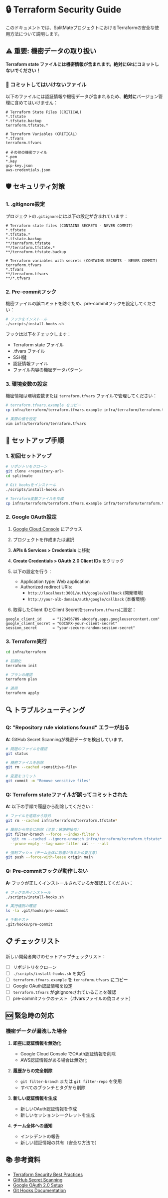 # 🔒 Terraform Security Guide

このドキュメントでは、SplitMateプロジェクトにおけるTerraformの安全な使用方法について説明します。

## ⚠️ 重要: 機密データの取り扱い

**Terraform state ファイルには機密情報が含まれます。絶対にGitにコミットしないでください！**

### 🚫 コミットしてはいけないファイル

以下のファイルには認証情報や機密データが含まれるため、**絶対に**バージョン管理に含めてはいけません：

```
# Terraform State Files (CRITICAL)
*.tfstate
*.tfstate.backup
terraform.tfstate.*

# Terraform Variables (CRITICAL)  
*.tfvars
terraform.tfvars

# その他の機密ファイル
*.pem
*.key
gcp-key.json
aws-credentials.json
```

## 🛡️ セキュリティ対策

### 1. .gitignore設定

プロジェクトの`.gitignore`には以下の設定が含まれています：

```gitignore
# Terraform state files (CONTAINS SECRETS - NEVER COMMIT)
*.tfstate
*.tfstate.*
*.tfstate.backup
**/terraform.tfstate
**/terraform.tfstate.*
**/terraform.tfstate.backup

# Terraform variables with secrets (CONTAINS SECRETS - NEVER COMMIT)
terraform.tfvars
*.tfvars
**/terraform.tfvars
**/*.tfvars
```

### 2. Pre-commitフック

機密ファイルの誤コミットを防ぐため、pre-commitフックを設定してください：

```bash
# フックをインストール
./scripts/install-hooks.sh
```

フックは以下をチェックします：
- Terraform state ファイル
- .tfvars ファイル  
- SSH鍵
- 認証情報ファイル
- ファイル内容の機密データパターン

### 3. 環境変数の設定

機密情報は環境変数または `terraform.tfvars` ファイルで管理してください：

```bash
# terraform.tfvars.example をコピー
cp infra/terraform/terraform.tfvars.example infra/terraform/terraform.tfvars

# 実際の値を設定
vim infra/terraform/terraform.tfvars
```

## 🚀 セットアップ手順

### 1. 初回セットアップ

```bash
# リポジトリをクローン
git clone <repository-url>
cd splitmate

# Git hooksをインストール
./scripts/install-hooks.sh

# Terraform変数ファイルを作成
cp infra/terraform/terraform.tfvars.example infra/terraform/terraform.tfvars
```

### 2. Google OAuth設定

1. [Google Cloud Console](https://console.cloud.google.com/) にアクセス
2. プロジェクトを作成または選択
3. **APIs & Services > Credentials** に移動
4. **Create Credentials > OAuth 2.0 Client IDs** をクリック
5. 以下の設定を行う：
   - Application type: Web application
   - Authorized redirect URIs:
     - `http://localhost:3001/auth/google/callback` (開発環境)
     - `http://your-alb-domain/auth/google/callback` (本番環境)

6. 取得したClient IDとClient Secretを`terraform.tfvars`に設定：

```hcl
google_client_id     = "123456789-abcdefg.apps.googleusercontent.com"
google_client_secret = "GOCSPX-your-client-secret"
session_secret       = "your-secure-random-session-secret"
```

### 3. Terraform実行

```bash
cd infra/terraform

# 初期化
terraform init

# プランの確認
terraform plan

# 適用
terraform apply
```

## 🔍 トラブルシューティング

### Q: "Repository rule violations found" エラーが出る

**A:** GitHub Secret Scanningが機密データを検出しています。

```bash
# 問題のファイルを確認
git status

# 機密ファイルを削除
git rm --cached <sensitive-file>

# 変更をコミット
git commit -m "Remove sensitive files"
```

### Q: Terraform stateファイルが誤ってコミットされた

**A:** 以下の手順で履歴から削除してください：

```bash
# ファイルを追跡から除外
git rm --cached infra/terraform/terraform.tfstate*

# 履歴から完全に削除（注意：破壊的操作）
git filter-branch --force --index-filter \
  'git rm --cached --ignore-unmatch infra/terraform/terraform.tfstate*' \
  --prune-empty --tag-name-filter cat -- --all

# 強制プッシュ（チーム全体に影響があるため要注意）
git push --force-with-lease origin main
```

### Q: Pre-commitフックが動作しない

**A:** フックが正しくインストールされているか確認してください：

```bash
# フックの再インストール
./scripts/install-hooks.sh

# 実行権限の確認
ls -la .git/hooks/pre-commit

# 手動テスト
.git/hooks/pre-commit
```

## 📋 チェックリスト

新しい開発者向けのセットアップチェックリスト：

- [ ] リポジトリをクローン
- [ ] `./scripts/install-hooks.sh` を実行
- [ ] `terraform.tfvars.example` を `terraform.tfvars` にコピー
- [ ] Google OAuth認証情報を設定
- [ ] `terraform.tfvars` がgitignoreされていることを確認
- [ ] pre-commitフックのテスト（.tfvarsファイルの偽コミット）

## 🆘 緊急時の対応

### 機密データが漏洩した場合

1. **即座に認証情報を無効化**
   - Google Cloud Console でOAuth認証情報を削除
   - AWS認証情報がある場合は無効化

2. **履歴からの完全削除**
   - `git filter-branch` または `git filter-repo` を使用
   - すべてのブランチとタグから削除

3. **新しい認証情報を生成**
   - 新しいOAuth認証情報を作成
   - 新しいセッションシークレットを生成

4. **チーム全体への通知**
   - インシデントの報告
   - 新しい認証情報の共有（安全な方法で）

## 📚 参考資料

- [Terraform Security Best Practices](https://learn.hashicorp.com/tutorials/terraform/sensitive-variables)
- [GitHub Secret Scanning](https://docs.github.com/en/code-security/secret-scanning)
- [Google OAuth 2.0 Setup](https://developers.google.com/identity/protocols/oauth2)
- [Git Hooks Documentation](https://git-scm.com/book/en/v2/Customizing-Git-Git-Hooks) 

